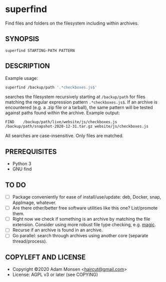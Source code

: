 # superfind

Find files and folders on the filesystem including within archives.

## SYNOPSIS

```
superfind STARTING-PATH PATTERN
```

## DESCRIPTION

Example usage:

```bash
superfind /backup/path '.*checkboxes.js$'
```

searches the filesystem recursively starting at `/backup/path` for files matching the regular expression pattern `.*checkboxes.js$`. If an archive is encountered (e.g. a .zip file or a tarball), the same pattern will be tested against paths found within the archive. Example output:

```
FIND	/backup/path/live/website/js/checkboxes.js
/backup/path/snapshot-2020-12-31.tar.gz	website/js/checkboxes.js
```

All searches are case-insensitive. Only files are matched.

## PREREQUISITES

* Python 3
* GNU find

## TO DO

- [ ] Package conveniently for ease of install/use/update: deb, Docker, snap, AppImage, whatever.
- [ ] Are there other/better free software utilities like this one? List/promote them.
- [ ] Right now we check if something is an archive by matching the file extension. Consider using more robust file type checking, e.g. [magic](https://en.wikipedia.org/wiki/File_format#Magic_number).
- [ ] Recurse if an archive is found in an archive.
- [ ] Go parallel: search through archives using another core (separate thread/process).

## COPYLEFT AND LICENSE

* Copyright ©2020 Adam Monsen &lt;haircut@gmail.com&gt;
* License: AGPL v3 or later (see COPYING)

